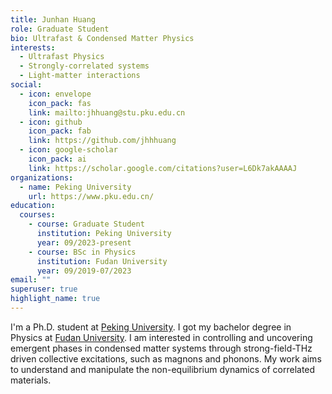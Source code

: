 ```yaml
---
title: Junhan Huang
role: Graduate Student
bio: Ultrafast & Condensed Matter Physics
interests:
  - Ultrafast Physics
  - Strongly-correlated systems
  - Light-matter interactions
social:
  - icon: envelope
    icon_pack: fas
    link: mailto:jhhuang@stu.pku.edu.cn
  - icon: github
    icon_pack: fab
    link: https://github.com/jhhhuang
  - icon: google-scholar
    icon_pack: ai
    link: https://scholar.google.com/citations?user=L6Dk7akAAAAJ
organizations:
  - name: Peking University
    url: https://www.pku.edu.cn/
education:
  courses:
    - course: Graduate Student
      institution: Peking University
      year: 09/2023-present
    - course: BSc in Physics
      institution: Fudan University
      year: 09/2019-07/2023
email: ""
superuser: true
highlight_name: true
---
```

I'm a Ph.D. student at [Peking University](https://www.pku.edu.cn/). I got my bachelor degree in Physics at [Fudan University](https://www.fudan.edu.cn/).
I am interested in controlling and uncovering emergent phases in condensed matter systems through strong-field-THz driven collective excitations, such as magnons and phonons. My work aims to understand and manipulate the non-equilibrium dynamics of correlated materials.

